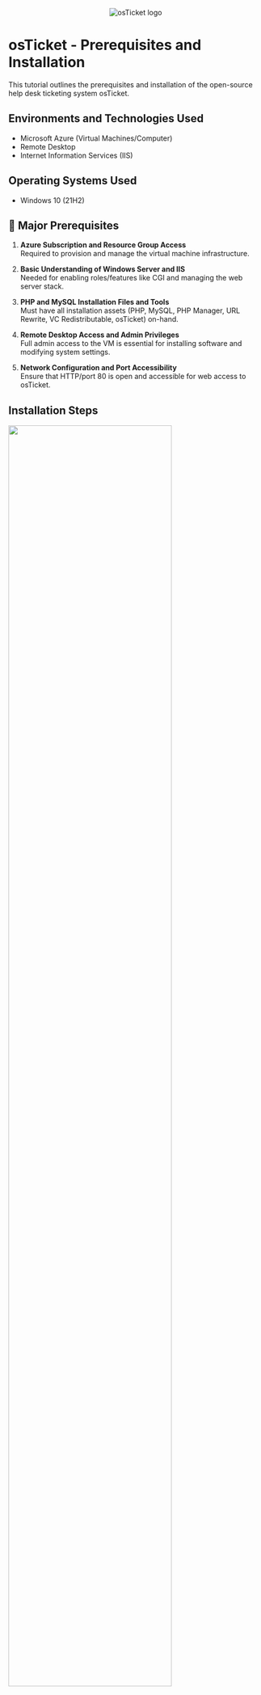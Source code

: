 <p align="center">
<img src="https://i.imgur.com/Clzj7Xs.png" alt="osTicket logo"/>
</p>

<h1>osTicket - Prerequisites and Installation</h1>
This tutorial outlines the prerequisites and installation of the open-source help desk ticketing system osTicket.<br />

<h2>Environments and Technologies Used</h2>

- Microsoft Azure (Virtual Machines/Computer)
- Remote Desktop
- Internet Information Services (IIS)

<h2>Operating Systems Used </h2>

- Windows 10</b> (21H2)

<h2>🔧 Major Prerequisites</h2>

1. **Azure Subscription and Resource Group Access**  
   Required to provision and manage the virtual machine infrastructure.

2. **Basic Understanding of Windows Server and IIS**  
   Needed for enabling roles/features like CGI and managing the web server stack.

3. **PHP and MySQL Installation Files and Tools**  
   Must have all installation assets (PHP, MySQL, PHP Manager, URL Rewrite, VC Redistributable, osTicket) on-hand.

4. **Remote Desktop Access and Admin Privileges**  
   Full admin access to the VM is essential for installing software and modifying system settings.

5. **Network Configuration and Port Accessibility**  
   Ensure that HTTP/port 80 is open and accessible for web access to osTicket.


<h2>Installation Steps</h2>

<p>
<img src="https://i.imgur.com/8NsvKtI.png" height="80%" width="80%"
</p>
   
✅ Step 1: Provision and Configure the Virtual Environment

- Deployed a **Windows 10 VM** on **Microsoft Azure** with **4 vCPUs**.
- Connected via **Remote Desktop Protocol (RDP)** to access the virtual machine.
- Prepared the environment for software installation and configuration.


<p>
<img src="https://i.imgur.com/Ewmz8dO.png" height="80%" width="50%"   
</p>
   
✅ Step 2: Install Required Services and Software Stack

- Installed and configured **Internet Information Services (IIS)** with **CGI support**.
- Set up **PHP**, **MySQL 5.5**, and required IIS modules:
  - **PHP Manager**
  - **URL Rewrite Module**
  - **VC Redistributable**
- Deployed **osTicket files** into the web server root directory.
- Registered the PHP executable in IIS using **PHP Manager**.

<p>
<img src="https://i.imgur.com/18bhMVu.png" height="50%" width="50%" 
</p>
   
 ✅ Step 3: Configure osTicket and Finalize Web Interface

- Enabled necessary **PHP extensions** and configured **file/folder permissions**.
- Created the **MySQL database** and completed the osTicket installation via the web browser.
- Finalized help desk settings:
  - Defined support email address
  - Connected osTicket to the configured MySQL database
